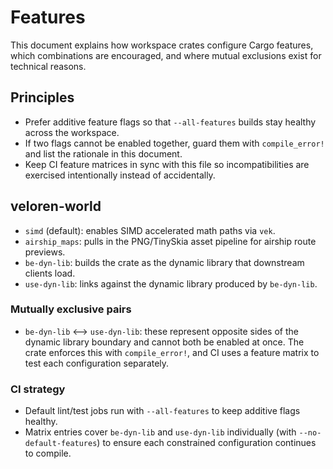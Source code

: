 # Features

This document explains how workspace crates configure Cargo features, which combinations are encouraged, and where mutual
exclusions exist for technical reasons.

## Principles

- Prefer additive feature flags so that `--all-features` builds stay healthy across the workspace.
- If two flags cannot be enabled together, guard them with `compile_error!` and list the rationale in this document.
- Keep CI feature matrices in sync with this file so incompatibilities are exercised intentionally instead of accidentally.

## veloren-world

- `simd` (default): enables SIMD accelerated math paths via `vek`.
- `airship_maps`: pulls in the PNG/TinySkia asset pipeline for airship route previews.
- `be-dyn-lib`: builds the crate as the dynamic library that downstream clients load.
- `use-dyn-lib`: links against the dynamic library produced by `be-dyn-lib`.

### Mutually exclusive pairs

- `be-dyn-lib` ⟷ `use-dyn-lib`: these represent opposite sides of the dynamic library boundary and cannot both be enabled at
  once. The crate enforces this with `compile_error!`, and CI uses a feature matrix to test each configuration separately.

### CI strategy

- Default lint/test jobs run with `--all-features` to keep additive flags healthy.
- Matrix entries cover `be-dyn-lib` and `use-dyn-lib` individually (with `--no-default-features`) to ensure each constrained
  configuration continues to compile.
